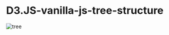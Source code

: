 # D3.JS-vanilla-js-tree-structure

![tree](https://user-images.githubusercontent.com/50375267/177207681-a49ad0ee-2272-401c-bd38-0d12f01a23eb.jpg)
